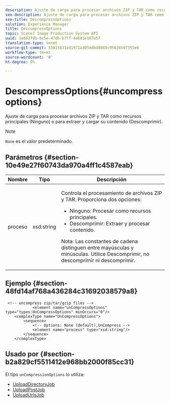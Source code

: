 ```yaml
---
description: Ajuste de carga para procesar archivos ZIP y TAR como recursos principales (Ninguno) o para extraer y cargar su contenido (Descomprimir).
seo-description: Ajuste de carga para procesar archivos ZIP y TAR como recursos principales (Ninguno) o para extraer y cargar su contenido (Descomprimir).
seo-title: DescompressOptions
solution: Experience Manager
title: DescompressOptions
topic: Scene7 Image Production System API
uuid: 1e6827db-8c5e-47db-b7ff-4e681e107e57
translation-type: tm+mt
source-git-commit: 55015831ed1971a305ddbd8085c95626507355e0
workflow-type: tm+mt
source-wordcount: '0'
ht-degree: 0%

---
```



# DescompressOptions{#uncompressoptions}

Ajuste de carga para procesar archivos ZIP y TAR como recursos principales (Ninguno) o para extraer y cargar su contenido (Descomprimir).

>[!NOTE]
>
>`None` es el valor predeterminado.

## Parámetros {#section-10e49e27f60743da970a4ff1c4587eab}

<table id="table_89C2F7CDB24848459E47F1F7F58D91BA"> 
 <thead> 
  <tr> 
   <th colname="col1" class="entry"> Nombre </th> 
   <th colname="col2" class="entry"> Tipo </th> 
   <th colname="col3" class="entry"> Descripción </th> 
  </tr> 
 </thead>
 <tbody> 
  <tr> 
   <td colname="col1"> <span class="codeph"> <span class="varname"> proceso</span> </span> </td> 
   <td colname="col2"> <span class="codeph"> xsd:string</span> </td> 
   <td colname="col3"> <p>Controla el procesamiento de archivos ZIP y TAR. Proporciona dos opciones: 
     <ul id="ul_F34E2F3B9B74450CA7E76BD9FD7137C2">
      <li id="li_E982468ED814446593B0C0A3F3D729FB"><span class="codeph"> Ninguno:</span> Procesar como recursos principales. </li>
      <li id="li_4A45DA99592B4EF7A1FE0A946A835104"><span class="codeph"> Descomprimir:</span> Extraer y procesar contenido. </li>
     </ul><p>Nota: Las constantes de cadena distinguen entre mayúsculas y minúsculas. Utilice <span class="codeph"> Descomprimir</span>, no <span class="codeph"> descomprimir</span> ni <span class="codeph"> descomprimir</span>. </p></p> </td> 
  </tr> 
 </tbody> 
</table>

## Ejemplo {#section-48fd14af768a436284c31692038579a8}

```
 <!-- uncompress zip/tar/gzip files -->
            <element name="unCompressOptions" type="types:UnCompressOptions" minOccurs="0"/>
    <complexType name="UnCompressOptions">
        <sequence>
            <!-- Options: None (default),UnCompress -->
            <element name="process" type="xsd:string"/>
        </sequence>
    </complexType>
```

## Usado por {#section-b2a829cf5511412e968bb2000f85cc31}

El tipo `unCompressionOptions` lo utiliza:

* [UploadDirectoryJob](../../types/c-data-types/r-upload-directory-job.md#reference-e707ebf53b074c49ad983d1886e0bbb6)
* [UploadPostJob](../../types/c-data-types/r-upload-post-job.md#reference-bca2339b593f4637a687c33937215ef4)
* [UploadUrlsJob](../../types/c-data-types/r-upload-urls-job.md#reference-8e9bc895268c4321b233dbeadc990398)

